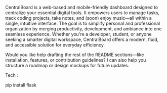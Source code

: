 
CentralBoard is a web-based and mobile-friendly dashboard designed to centralize your essential digital tools. It empowers users to manage tasks, track coding projects, take notes, and (soon) enjoy music—all within a single, intuitive interface. The goal is to simplify personal and professional organization by merging productivity, development, and ambiance into one seamless experience. Whether you're a developer, student, or anyone seeking a smarter digital workspace, CentralBoard offers a modern, fluid, and accessible solution for everyday efficiency.

Would you like help drafting the rest of the README sections—like installation, features, or contribution guidelines? I can also help you structure a roadmap or design mockups for future updates.


Tech :

pip install flask